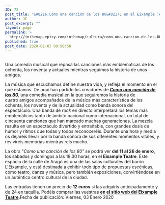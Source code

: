 ```yaml
---
ID: 72
post_title: '&#8216;Como una canción de los 80&#8217; en el Eixample Teatre'
author: JC
post_excerpt: ""
layout: page
permalink: >
  http://inthemap.epizy.com/inthemap/cultura/como-una-cancion-de-los-80/
published: true
post_date: 2020-01-03 08:50:58
---
```

<!-- wp:image {"sizeSlug":"large"} -->
<figure class="wp-block-image size-large"><img src="https://www.barcelona.cat/barcelonacultura/sites/default/files/styles/_recomanem__detall/public/como_cancion_80.jpeg?itok=MEjJROnK" alt=""/></figure>
<!-- /wp:image -->

<!-- wp:paragraph -->
<p>Una comedia musical que repasa las canciones más emblemáticas de los ochenta, los noventa&nbsp;y actuales mientras seguimos la historia de unos amigos.</p>
<!-- /wp:paragraph -->

<!-- wp:paragraph -->
<p>La música que escuchamos define nuestra vida, y refleja el momento en el que estamos. De aquí han partido los creadores de&nbsp;<a href="https://www.eixampleteatre.cat/es/Como-una-cancion-de-los-80" target="_blank" rel="noreferrer noopener"><strong><em>Como una canción de los 80</em></strong></a>, una comedia musical en la que seguiremos la historia de cuatro&nbsp;amigos acompañados&nbsp;de la música más característica de los ochenta, los noventa y de la actualidad como banda sonora del espectáculo. Una banda de&nbsp;<em>rock&nbsp;</em>en directo interpretará los temas más emblemáticos tanto de ámbito nacional como internacional, un total de cincuenta canciones que han marcado muchas generaciones. La mezcla resulta en un espectáculo divertido y entrañable, con grandes dosis de humor y ritmos que todas y todos reconoceréis. Durante una hora y media os dejaréis llevar por la banda sonora de sus diferentes momentos vitales, y reviviréis memorias mientras reís mucho.</p>
<!-- /wp:paragraph -->

<!-- wp:paragraph -->
<p>La obra&nbsp;"<em>Como una canción de los 80"</em>&nbsp;se podrá ver&nbsp;<strong>del 11 al 26 de enero</strong>, los sábados y domingos a las 18.30 horas, en el&nbsp;<strong>Eixample Teatre</strong>. Este espacio de la calle de Aragó&nbsp;es una de las salas culturales del barrio L'Eixample, y está destinada a exhibir todo tipo de propuestas escénicas, como teatro, danza y música, pero también exposiciones, convirtiéndose en un auténtico centro cultural de la ciudad.</p>
<!-- /wp:paragraph -->

<!-- wp:paragraph -->
<p>Las entradas tienen un precio de&nbsp;<strong>12 euros</strong>&nbsp;si las adquirís anticipadamente y de 24 en taquilla. Podéis comprar las vuestras&nbsp;<a href="https://proticketing.com/eixampleteatre/es_ES/entradas/evento/17186" target="_blank" rel="noreferrer noopener"><strong>en el sitio&nbsp;web del Eixample Teatre</strong></a>.Fecha de publicación: Viernes, 03 Enero 2020

</p>
<!-- /wp:paragraph -->